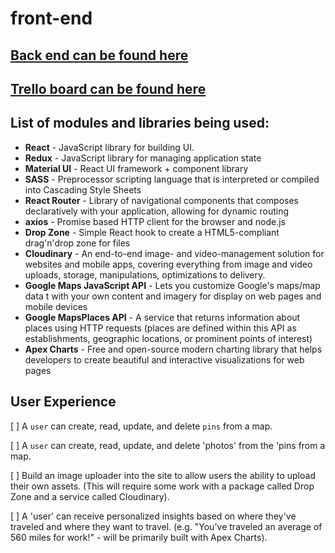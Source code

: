 # front-end
## [Back end can be found here](https://github.com/Travel-Far-And-Wide/back-end/)
## [Trello board can be found here](https://trello.com/b/H4NUIEcx/travel-far-and-wide)
## List of modules and libraries being used: 
- __React__ - JavaScript library for building UI.
- __Redux__ - JavaScript library for managing application state
- __Material UI__ - React UI framework + component library
- __SASS__ - Preprocessor scripting language that is interpreted or compiled into Cascading Style Sheets
- __React Router__ - Library of navigational components that composes declaratively with your application, allowing for dynamic routing
- __axios__ - Promise based HTTP client for the browser and node.js
- __Drop Zone__ - Simple React hook to create a HTML5-compliant drag'n'drop zone for files
- __Cloudinary__ - An end-to-end image- and video-management solution for websites and mobile apps, covering everything from image and video uploads, storage, manipulations, optimizations to delivery.
- __Google Maps JavaScript API__ - Lets you customize Google's maps/map data t with your own content and imagery for display on web pages and mobile devices
- __Google MapsPlaces API__ - A service that returns information about places using HTTP requests (places are defined within this API as establishments, geographic locations, or prominent points of interest) 
- __Apex Charts__ - Free and open-source modern charting library that helps developers to create beautiful and interactive visualizations for web pages

## User Experience

[ ] A `user` can create, read, update, and delete `pins` from a map.

[ ] A `user` can create, read, update, and delete 'photos' from the 'pins from a map.

[ ] Build an image uploader into the site to allow users the ability to upload their own assets. (This will require some work with a package called Drop Zone and a service called Cloudinary).

[ ] A 'user' can receive personalized insights based on where they've traveled and where they want to travel. (e.g. "You've traveled an average of 560 miles for work!" - will be primarily built with Apex Charts).
